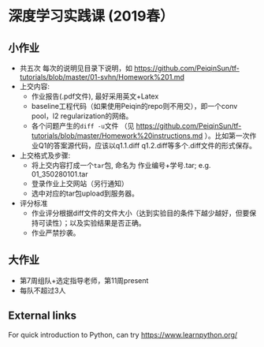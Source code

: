 # 深度学习实践课 (2019春）

## 小作业
- 共五次
每次的说明见目录下说明，如
https://github.com/PeiqinSun/tf-tutorials/blob/master/01-svhn/Homework%201.md
- 上交内容:
    - 作业报告(.pdf文件), 最好采用英文+Latex
    - baseline工程代码（如果使用Peiqin的repo则不用交），即一个conv pool，l2 regularization的网络。
    - 各个问题产生的`diff -u`文件 （见 https://github.com/PeiqinSun/tf-tutorials/blob/master/Homework%20instructions.md ）。比如第一次作业Q1的答案源代码，应该以q1.1.diff q1.2.diff等多个.diff文件的形式保存。
- 上交格式及步骤:
    - 将上交内容打成一个`tar`包, 命名为 作业编号+学号.tar; e.g. 01_350280101.tar
    - 登录作业上交网站（另行通知）
    - 选中对应的tar包upload到服务器。
- 评分标准
    - 作业评分根据diff文件的文件大小（达到实验目的条件下越少越好，但要保持可读性）；以及实验结果是否正确。
    - 作业严禁抄袭。

## 大作业
- 第7周组队+选定指导老师，第11周present
- 每队不超过3人

## External links
For quick introduction to Python, can try https://www.learnpython.org/
